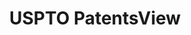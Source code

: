 ---
layout: default
bigquery: https://console.cloud.google.com/bigquery?p=patents-public-data&d=patentsview&page=dataset
citation: Attribution should be given to PatentsView for use, distribution, or derivative
  works.
code: https://github.com/CSSIP-AIR/PatentsView-Code-Snippets/
contributors: USPTO
cost: None
description: 'PatentsView includes US patent data including raw data (summaries, applications,
  pregrant applications), disambugations of inventors and assignees, and inventor
  gender estimates.  Also foreign priority data, # of figures and sheets, and government
  interest statements.'
documentation: https://patentsview.org/query/builder-faqs
last_edit: Mon, 04 Apr 2022 19:02:57 GMT
location: https://patentsview.org/
maintained_by: USPTO
record_creation_timestamp: 12/2/2020 17:20:46
schema_fields: '[''disamb_inventor_id_20171003'', ''disamb_assignee_id_20200331'',
  ''designation'', ''disamb_inventor_id_20170307'', ''latitude'', ''fname'', ''subclass_id'',
  ''state'', ''relkind'', ''num_figures'', ''disamb_inventor_id_20200929'', ''num'',
  ''level_two'', ''action_date'', ''disamb_assignee_id_20190820'', ''rule_47'', ''term_grant'',
  ''field_title'', ''variety'', ''disamb_assignee_id_20191231'', ''level_one'', ''section'',
  ''country_transformed'', ''ipc_version_indicator'', ''rawlocation_id'', ''category_id'',
  ''_371_date'', ''group'', ''county'', ''organization_id'', ''reldocno'', ''citation_id'',
  ''subgroup'', ''lapse_of_patent'', ''disamb_inventor_id_20190820'', ''ipc_class'',
  ''sequence'', ''disamb_inventor_id_20191008'', ''subsection_id'', ''county_fips'',
  ''num_claims'', ''location_id'', ''term_extension'', ''series_code'', ''disamb_inventor_id_20170808'',
  ''classification_value'', ''subclass'', ''filename'', ''disamb_inventor_id_20200630'',
  ''dependent'', ''application_id'', ''classification_data_source'', ''date'', ''disamb_inventor_id_20201229'',
  ''contract_award_number'', ''withdrawn'', ''disamb_assignee_id_20200929'', ''lawyer_id'',
  ''name_last'', ''gi_statement'', ''male_flag'', ''term_disclaimer'', ''disamb_inventor_id_20191231'',
  ''mainclass_id'', ''id'', ''disclaimer_date'', ''text'', ''doctype'', ''disamb_assignee_id_20181127'',
  ''number'', ''doc_type'', ''symbol_position'', ''type'', ''latin_name'', ''section_id'',
  ''name'', ''disamb_assignee_id_20191008'', ''disamb_assignee_id_20200630'', ''subgroup_id'',
  ''group_id'', ''_102_date'', ''f102_date'', ''disamb_inventor_id_20171226'', ''attribution_status'',
  ''inventor_id'', ''assignee_id'', ''disamb_inventor_id_20181127'', ''main_group'',
  ''sector_title'', ''kind'', ''classification_status'', ''rel_id'', ''lname'', ''publication_number'',
  ''classification_level'', ''organization'', ''rawassignee_id'', ''state_fips'',
  ''abstract'', ''title'', ''name_first'', ''disamb_inventor_id_20200331'', ''length'',
  ''role'', ''status'', ''level_three'', ''country'', ''f371_date'', ''num_sheets'',
  ''city'', ''patent_id'', ''disamb_inventor_id_20190312'', ''latlong'', ''uuid'',
  ''male'', ''subcategory_id'', ''longitude'', ''rawinventor_id'', ''category'', ''exemplary'',
  ''applicant_type'', ''field_id'', ''disamb_assignee_id_20190312'', ''disamb_inventor_id_20180528'',
  ''deceased'']'
shortname: patentsview
tags:
- disambiguation
- United States
- gender
terms_of_use: Creative Commons Attribution 4.0 International License.
timeframe: 1963-1999
title: USPTO PatentsView
uuid: cf1780b1-e265-4e49-8d1d-83b9cfe0fd9a
---